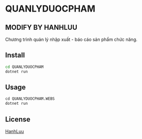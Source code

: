 # QUANLYDUOCPHAM


## MODIFY BY HANHLUU

Chương trình quản lý nhập xuất - báo cáo sản phẩm chức năng.

## Install


```bash
cd QUANLYDUOCPHAM
dotnet run
```

## Usage

```python
cd QUANLYDUOCPHAM.WEBS
dotnet run
```


## License
[HanhLuu](https://www.facebook.com/HL.GauKL/)
